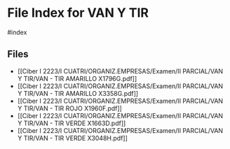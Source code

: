 # File Index for VAN Y TIR
#index

## Files

- [[Ciber I 2223/I CUATRI/ORGANIZ.EMPRESAS/Examen/II PARCIAL/VAN Y TIR/VAN - TIR AMARILLO X1796G.pdf]]
- [[Ciber I 2223/I CUATRI/ORGANIZ.EMPRESAS/Examen/II PARCIAL/VAN Y TIR/VAN - TIR AMARILLO X3358G.pdf]]
- [[Ciber I 2223/I CUATRI/ORGANIZ.EMPRESAS/Examen/II PARCIAL/VAN Y TIR/VAN - TIR ROJO X1960F.pdf]]
- [[Ciber I 2223/I CUATRI/ORGANIZ.EMPRESAS/Examen/II PARCIAL/VAN Y TIR/VAN - TIR VERDE X1663D.pdf]]
- [[Ciber I 2223/I CUATRI/ORGANIZ.EMPRESAS/Examen/II PARCIAL/VAN Y TIR/VAN - TIR VERDE X3048H.pdf]]
